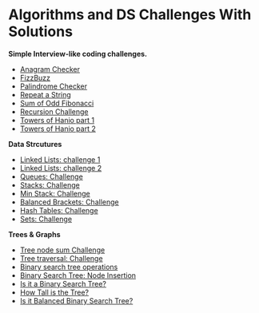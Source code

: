 # Algorithms and DS Challenges With Solutions

**Simple Interview-like coding challenges.**
- [Anagram Checker](./Challenges%20with%20Solutions/anagram-cherelemma-main/)
- [FizzBuzz](./Challenges%20with%20Solutions/fizzbuzz-cherelemma-main/)
- [Palindrome Checker](./Challenges%20with%20Solutions/palindrome-cherelemma-main/)
- [Repeat a String](./Challenges%20with%20Solutions/repeat-a-string-cherelemma-main/)
- [Sum of Odd Fibonacci](./Challenges%20with%20Solutions/sum-all-odd-fibonacci-numbers-cherelemma-main/)
- [Recursion Challenge](./Challenges%20with%20Solutions/recursion-cherelemma-main/)
- [Towers of Hanio part 1](./Challenges%20with%20Solutions/towers-of-hanoi---part-1-cherelemma-main/)
- [Towers of Hanio part 2](./Challenges%20with%20Solutions/towers-of-hanoi---part-2-cherelemma-main/)

**Data Strcutures**
- [Linked Lists: challenge 1](./Challenges%20with%20Solutions/linked-lists-cherelemma-main/)
- [Linked Lists: challenge 2](./Challenges%20with%20Solutions/linked-lists-next-step-cherelemma-main/)
- [Queues: Challenge](./Challenges%20with%20Solutions/queue-cherelemma-main/)
- [Stacks: Challenge](./Challenges%20with%20Solutions/stack-cherelemma-main/)
- [Min Stack: Challenge](./Challenges%20with%20Solutions/min-stack-cherelemma-main/)
- [Balanced Brackets: Challenge](./Challenges%20with%20Solutions/balanced-brackets-cherelemma-main/)
- [Hash Tables: Challenge](./Challenges%20with%20Solutions/hash-tables-cherelemma-main/)
- [Sets: Challenge](./Challenges%20with%20Solutions/sets-cherelemma-main/)

**Trees & Graphs**
- [Tree node sum Challenge](./Challenges%20with%20Solutions/trees-cherelemma-main/)
- [Tree traversal: Challenge](./Challenges%20with%20Solutions/tree-traversal-cherelemma-main/)
- [Binary search tree operations](./Challenges%20with%20Solutions/)
- [Binary Search Tree: Node Insertion](./Challenges%20with%20Solutions/binary-search-tree-cherelemma-main/)
- [Is it a Binary Search Tree?](./Challenges%20with%20Solutions/is-it-a-binary-search-tree-cherelemma-main/)
- [How Tall is the Tree?]()
- [Is it Balanced Binary Search Tree?](./Challenges%20with%20Solutions/is-the-binary-search-tree-balanced-cherelemma-main/)
